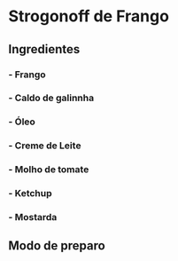 # Strogonoff de Frango 
## Ingredientes
### - Frango
### - Caldo de galinnha
### - Óleo
### - Creme de Leite
### - Molho de tomate
### - Ketchup
### - Mostarda
### 
## Modo de preparo


